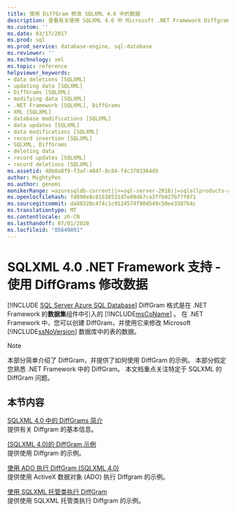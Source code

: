 ```yaml
---
title: 使用 DiffGram 修改 SQLXML 4.0 中的数据
description: 查看有关使用 SQLXML 4.0 中 Microsoft .NET Framework Diffgram 来修改 Microsoft SQL Server 数据库表中的数据的信息。
ms.custom: ''
ms.date: 03/17/2017
ms.prod: sql
ms.prod_service: database-engine, sql-database
ms.reviewer: ''
ms.technology: xml
ms.topic: reference
helpviewer_keywords:
- data deletions [SQLXML]
- updating data [SQLXML]
- DiffGrams [SQLXML]
- modifying data [SQLXML]
- .NET Framework [SQLXML], DiffGrams
- XML [SQLXML]
- database modifications [SQLXML]
- data updates [SQLXML]
- data modifications [SQLXML]
- record insertion [SQLXML]
- SQLXML, DiffGrams
- deleting data
- record updates [SQLXML]
- record deletions [SQLXML]
ms.assetid: 48b8a8f9-f3af-404f-8c84-f4c3703364d9
author: MightyPen
ms.author: genemi
monikerRange: =azuresqldb-current||>=sql-server-2016||=sqlallproducts-allversions||>=sql-server-linux-2017||=azuresqldb-mi-current
ms.openlocfilehash: fd890e8c81638531d7e89d67ca3ffb027b77f071
ms.sourcegitcommit: da88320c474c1c9124574f90d549c50ee3387b4c
ms.translationtype: MT
ms.contentlocale: zh-CN
ms.lasthandoff: 07/01/2020
ms.locfileid: "85649891"
---
```

# <a name="sqlxml-40-net-framework-support---using-diffgrams-to-modify-data"></a>SQLXML 4.0 .NET Framework 支持 - 使用 DiffGrams 修改数据
[!INCLUDE [SQL Server Azure SQL Database](../../../includes/applies-to-version/sql-asdb.md)]
  DiffGram 格式是在 .NET Framework 的**数据集**组件中引入的 [!INCLUDE[msCoName](../../../includes/msconame-md.md)] 。 在 .NET Framework 中，您可以创建 DiffGram，并使用它来修改 Microsoft [!INCLUDE[ssNoVersion](../../../includes/ssnoversion-md.md)] 数据库中的表的数据。  
  
> [!NOTE]  
>  本部分简单介绍了 DiffGram，并提供了如何使用 DiffGram 的示例。 本部分假定您熟悉 .NET Framework 中的 DiffGram。 本文档重点关注特定于 SQLXML 的 DiffGram 问题。  
  
## <a name="in-this-section"></a>本节内容  
 [SQLXML 4.0 中的 DiffGrams 简介](../../../relational-databases/sqlxml-annotated-xsd-schemas-xpath-queries/diffgram/introduction-to-diffgrams-in-sqlxml-4-0.md)  
 提供有关 Diffgram 的基本信息。  
  
 [&#40;SQLXML 4.0&#41;的 DiffGram 示例](../../../relational-databases/sqlxml-annotated-xsd-schemas-xpath-queries/diffgram/diffgram-examples-sqlxml-4-0.md)  
 提供使用 Diffgram 的示例。  
  
 [使用 ADO 执行 DiffGram &#40;SQLXML 4.0&#41;](../../../relational-databases/sqlxml-annotated-xsd-schemas-xpath-queries/diffgram/executing-a-diffgram-by-using-ado-sqlxml-4-0.md)  
 提供使用 ActiveX 数据对象 (ADO) 执行 Diffgram 的示例。  
  
 [使用 SQLXML 托管类执行 DiffGram](../../../relational-databases/sqlxml-annotated-xsd-schemas-xpath-queries/diffgram/executing-a-diffgram-by-using-sqlxml-managed-classes.md)  
 提供使用 SQLXML 托管类执行 Diffgram 的示例。  
  
  

